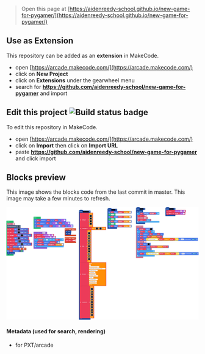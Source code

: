  


> Open this page at [https://aidenreedy-school.github.io/new-game-for-pygamer/](https://aidenreedy-school.github.io/new-game-for-pygamer/)

## Use as Extension

This repository can be added as an **extension** in MakeCode.

* open [https://arcade.makecode.com/](https://arcade.makecode.com/)
* click on **New Project**
* click on **Extensions** under the gearwheel menu
* search for **https://github.com/aidenreedy-school/new-game-for-pygamer** and import

## Edit this project ![Build status badge](https://github.com/aidenreedy-school/new-game-for-pygamer/workflows/MakeCode/badge.svg)

To edit this repository in MakeCode.

* open [https://arcade.makecode.com/](https://arcade.makecode.com/)
* click on **Import** then click on **Import URL**
* paste **https://github.com/aidenreedy-school/new-game-for-pygamer** and click import

## Blocks preview

This image shows the blocks code from the last commit in master.
This image may take a few minutes to refresh.

![A rendered view of the blocks](https://github.com/aidenreedy-school/new-game-for-pygamer/raw/master/.github/makecode/blocks.png)

#### Metadata (used for search, rendering)

* for PXT/arcade
<script src="https://makecode.com/gh-pages-embed.js"></script><script>makeCodeRender("{{ site.makecode.home_url }}", "{{ site.github.owner_name }}/{{ site.github.repository_name }}");</script>
